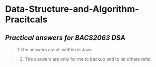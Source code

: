 # Data-Structure-and-Algorithm-Pracitcals
*Practical answers for BACS2063 DSA*
---
>1.The answers are all written in Java


>2. The answers are only for me to backup and to let others refer.
